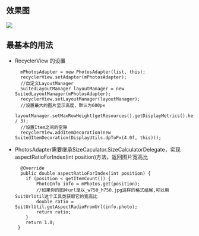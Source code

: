 ## 效果图
  ![](https://github.com/asdzheng/SuitedRecyclerView/blob/master/screenshot.png)

## 最基本的用法
- RecyclerView 的设置

        mPhotosAdapter = new PhotosAdapter(list, this);
        recyclerView.setAdapter(mPhotosAdapter);
        //自定义LayoutManager
        SuitedLayoutManager layoutManager = new SuitedLayoutManager(mPhotosAdapter);
        recyclerView.setLayoutManager(layoutManager);
        //设置最大的图片显示高度，默认为600px
        layoutManager.setMaxRowHeight(getResources().getDisplayMetrics().heightPixels / 3);
        //设置Item之间的空隙
        recyclerView.addItemDecoration(new SuitedItemDecoration(DisplayUtils.dpToPx(4.0f, this)));

- PhotosAdapter需要继承SizeCaculator.SizeCalculatorDelegate，实现aspectRatioForIndex(int position)方法，返回图片宽高比
        
    
        @Override
        public double aspectRatioForIndex(int position) {
          if (position < getItemCount()) {
              PhotoInfo info = mPhotos.get(position);
              //如果你的图片url是以_w750_h750.jpg这样的格式结尾,可以用SuitUrlUtil这个工具类获取它的宽高比
              double ratio = SuitUrlUtil.getAspectRadioFromUrl(info.photo);
              return ratio;
          }
          return 1.0;
       } 
  


  
  
  
  
